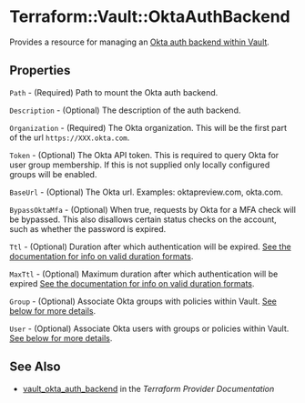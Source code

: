 # Terraform::Vault::OktaAuthBackend

Provides a resource for managing an
[Okta auth backend within Vault](https://www.vaultproject.io/docs/auth/okta.html).

## Properties

`Path` - (Required) Path to mount the Okta auth backend.

`Description` - (Optional) The description of the auth backend.

`Organization` - (Required) The Okta organization. This will be the first part of the url `https://XXX.okta.com`.

`Token` - (Optional) The Okta API token. This is required to query Okta for user group membership. If this is not supplied only locally configured groups will be enabled.

`BaseUrl` - (Optional) The Okta url. Examples: oktapreview.com, okta.com.

`BypassOktaMfa` - (Optional) When true, requests by Okta for a MFA check will be bypassed. This also disallows certain status checks on the account, such as whether the password is expired.

`Ttl` - (Optional) Duration after which authentication will be expired. [See the documentation for info on valid duration formats](https://golang.org/pkg/time/#ParseDuration).

`MaxTtl` - (Optional) Maximum duration after which authentication will be expired [See the documentation for info on valid duration formats](https://golang.org/pkg/time/#ParseDuration).

`Group` - (Optional) Associate Okta groups with policies within Vault. [See below for more details](#okta-group).

`User` - (Optional) Associate Okta users with groups or policies within Vault. [See below for more details](#okta-user).


## See Also

* [vault_okta_auth_backend](https://www.terraform.io/docs/providers/vault/r/okta_auth_backend.html) in the _Terraform Provider Documentation_